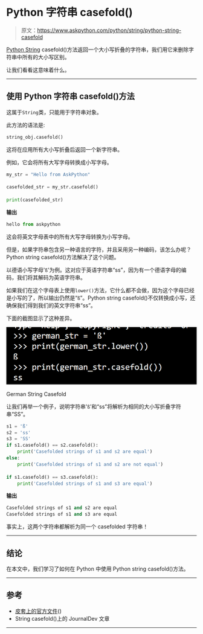 # Python 字符串 casefold()

> 原文：<https://www.askpython.com/python/string/python-string-casefold>

[Python String](https://www.askpython.com/python/string/python-string-functions) casefold()方法返回一个大小写折叠的字符串，我们用它来删除字符串中所有的大小写区别。

让我们看看这意味着什么。

* * *

## 使用 Python 字符串 casefold()方法

这属于`String`类，只能用于字符串对象。

此方法的语法是:

```py
string_obj.casefold()

```

这将在应用所有大小写折叠后返回一个新字符串。

例如，它会将所有大写字母转换成小写字母。

```py
my_str = "Hello from AskPython"

casefolded_str = my_str.casefold()

print(casefolded_str)

```

**输出**

```py
hello from askpython

```

这会将英文字母表中的所有大写字母转换为小写字母。

但是，如果字符串包含另一种语言的字符，并且采用另一种编码，该怎么办呢？Python string casefold()方法解决了这个问题。

以德语小写字母'`ß`'为例。这对应于英语字符串“ss”，因为有一个德语字母的编码，我们将其解码为英语字符串。

如果我们在这个字母表上使用`lower()`方法，它什么都不会做，因为这个字母已经是小写的了，所以输出仍然是“`ß`”。Python string casefold()不仅转换成小写，还确保我们得到我们的英文字符串“ss”。

下面的截图显示了这种差异。

![German String Casefold](img/d218c70b2616da692aceb92ba0c2e83f.png)

German String Casefold

让我们再举一个例子，说明字符串'`ß`'和“ss”将解析为相同的大小写折叠字符串“SS”。

```py
s1 = 'ß'
s2 = 'ss'
s3 = 'SS'
if s1.casefold() == s2.casefold():
    print('Casefolded strings of s1 and s2 are equal')
else:
    print('Casefolded strings of s1 and s2 are not equal')

if s1.casefold() == s3.casefold():
    print('Casefolded strings of s1 and s3 are equal')

```

**输出**

```py
Casefolded strings of s1 and s2 are equal
Casefolded strings of s1 and s3 are equal

```

事实上，这两个字符串都解析为同一个 casefolded 字符串！

* * *

## 结论

在本文中，我们学习了如何在 Python 中使用 Python string casefold()方法。

* * *

## 参考

*   [皮套上的官方文件](https://docs.python.org/3.7/library/stdtypes.html#str.casefold)()
*   String casefold()上的 JournalDev 文章

* * *